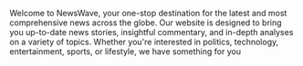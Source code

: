 Welcome to NewsWave, your one-stop destination for the latest and most comprehensive news across the globe. Our website is designed to bring you up-to-date news stories, insightful commentary, and in-depth analyses on a variety of topics. Whether you're interested in politics, technology, entertainment, sports, or lifestyle, we have something for you
